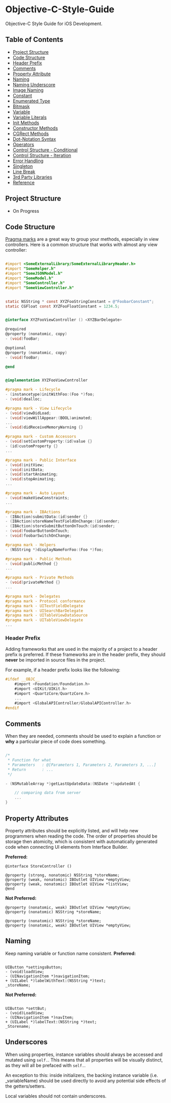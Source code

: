# Objective-C-Style-Guide
Objective-C Style Guide for iOS Development.

## Table of Contents
* [Project Structure](#project-structure)
* [Code Structure](#code-structure)
* [Header Prefix](#header-prefix)
* [Comments](#comments)
* [Property Attribute](#property-attribute)
* [Naming](#naming)
* [Naming Underscore](#naming-underscore)
* [Image Naming](#image-naming)
* [Constant](#constant)
* [Enumerated Type](#enumerated-type)
* [Bitmask](#bitmask)
* [Variable](#variable)
* [Variable Literals](#variable-Literals)
* [Init Methods](#init-methods)
* [Constructor Methods](#constructor-methods)
* [CGRect Methods](#cgrect-methods)
* [Dot-Notation Syntax](#dot-notation-syntax)
* [Operators](#operators)
* [Control Structure - Conditional](#conditional)
* [Control Structure - Iteration](#iteration)
* [Error Handling](#error-handling)
* [Singleton](#singleton)
* [Line Break](#line-break)
* [3rd Party Libraries](#3rd-party-libraries)
* [Reference](#reference)

## Project Structure
- On Progress

## Code Structure
[Pragma marks](http://nshipster.com/pragma/) are a great way to group your methods, especially in view controllers. Here is a common structure that works with almost any view controller:

```objective-c

#import <SomeExternalLibrary/SomeExternalLibraryHeader.h>
#import "SomeHelper.h"
#import "SomeJSONModel.h"
#import "SomeModel.h"
#import "SomeController.h"
#import "SomeViewController.h"


static NSString * const XYZFooStringConstant = @"FoobarConstant";
static CGFloat const XYZFooFloatConstant = 1234.5;


@interface XYZFooViewController () <XYZBarDelegate>

@required
@property (nonatomic, copy)
- (void)fooBar;

@optional
@property (nonatomic, copy)
- (void)fooBar;

@end


@implementation XYZFooViewController

#pragma mark - Lifecycle
- (instancetype)initWithFoo:(Foo *)foo;
- (void)dealloc;

#pragma mark - View Lifecycle
- (void)viewDidLoad;
- (void)viewWillAppear:(BOOL)animated;
...
- (void)didReceiveMemoryWarning {}

#pragma mark - Custom Accessors
- (void)setCustomProperty:(id)value {}
- (id)customProperty {}
...

#pragma mark - Public Interface
- (void)initView;
- (void)initData;
- (void)startAnimating;
- (void)stopAnimating;
...

#pragma mark - Auto Layout
- (void)makeViewConstraints;
...

#pragma mark - IBActions
- (IBAction)submitData:(id)sender {}
- (IBAction)storeNameTextFieldOnChange:(id)sender;
- (IBAction)storeSubmitButtonOnTouch:(id)sender;
- (void)foobarButtonOnTouch;
- (void)foobarSwitchOnChange;

#pragma mark - Helpers
- (NSString *)displayNameForFoo:(Foo *)foo;

#pragma mark - Public Methods
- (void)publicMethod {}
...

#pragma mark - Private Methods
- (void)privateMethod {}
...

#pragma mark - Delegates
#pragma mark - Protocol conformance
#pragma mark - UITextFieldDelegate
#pragma mark - UISearchBarDelegate
#pragma mark - UITableViewDataSource
#pragma mark - UITableViewDelegate
...

```

### Header Prefix

Adding frameworks that are used in the majority of a project to a header prefix is preferred. If these frameworks are in the header prefix, they should **never** be imported in source files in the project.

For example, if a header prefix looks like the following:

```objective-c
#ifdef __OBJC__
    #import <Foundation/Foundation.h>
    #import <UIKit/UIKit.h>
    #import <QuartzCore/QuartzCore.h>
    ...
    #import <GlobalAPIController/GlobalAPIController.h>
#endif
```

## Comments

When they are needed, comments should be used to explain a function or **why** a particular piece of code does something.
```objective-c

/*
 * Function for what
 * Parameters	: @[Parameters 1, Parameters 2, Parameters 3, ...]
 * Return		: ...
 */

- (NSMutableArray *)getLastUpdateData:(NSDate *)updatedAt {

	// comparing data from server
	...
}


```

## Property Attributes

Property attributes should be explicitly listed, and will help new programmers when reading the code.  The order of properties should be storage then atomicity, which is consistent with automatically generated code when connecting UI elements from Interface Builder.

**Preferred:**

```objc
@interface StoreController ()

@property (strong, nonatomic) NSString *storeName;
@property (weak, nonatomic) IBOutlet UIView *emptyView;
@property (weak, nonatomic) IBOutlet UIView *listView;
@end
```

**Not Preferred:**

```objc
@property (nonatomic, weak) IBOutlet UIView *emptyView;
@property (nonatomic) NSString *storeName;

@property (nonatomic) NSString *storeName;
@property (nonatomic, weak) IBOutlet UIView *emptyView;
```

## Naming

Keep naming variable or function name consistent.
**Preferred:**

```objc

UIButton *settingsButton;
- (void)loadView;
- (UINavigationItem *)navigationItem;
+ (UILabel *)labelWithText:(NSString *)text;
_storeName;

```

**Not Preferred:**

```objc

UIButton *settBut;
- (void)LoadView;
- (UINavigationItem *)navItem;
+ (UILabel *)labelText:(NSString *)text;
_Storename;

```

## Underscores

When using properties, instance variables should always be accessed and mutated using `self.`. This means that all properties will be visually distinct, as they will all be prefaced with `self.`. 

An exception to this: inside initializers, the backing instance variable (i.e. _variableName) should be used directly to avoid any potential side effects of the getters/setters.

Local variables should not contain underscores.

